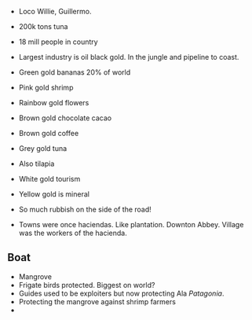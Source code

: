 - Loco Willie, Guillermo. 
- 200k tons tuna
- 18 mill people in country

- Largest industry is oil black gold. In the jungle and pipeline to coast. 
- Green gold bananas 20% of world
- Pink gold shrimp
- Rainbow gold flowers
- Brown gold chocolate cacao
- Brown gold coffee
- Grey gold tuna
- Also tilapia
- White gold tourism
- Yellow gold is mineral

- So much rubbish on the side of the road!
- Towns were once haciendas. Like plantation. Downton Abbey. Village was the workers of the hacienda. 

## Boat
- Mangrove
- Frigate birds protected. Biggest on world?
- Guides used to be exploiters but now protecting Ala *Patagonia*.
- Protecting the mangrove against shrimp farmers
- 